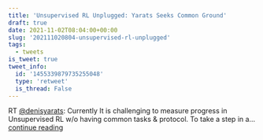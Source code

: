 ```yaml
---
title: 'Unsupervised RL Unplugged: Yarats Seeks Common Ground'
draft: true
date: 2021-11-02T08:04:00+00:00
slug: '202111020804-unsupervised-rl-unplugged'
tags:
  - tweets
is_tweet: true
tweet_info:
  id: '1455339879735255048'
  type: 'retweet'
  is_thread: False
---
```




RT [@denisyarats](https://x.com/denisyarats): Currently It is challenging to measure progress in Unsupervised RL w/o having common tasks &amp; protocol. To take a step in a… [continue reading](https://x.com/sytelus/status/1455339879735255048)
